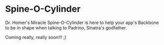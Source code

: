 # Spine-O-Cylinder

Dr. Homer's Miracle Spine-O-Cylinder is here to help your app's Backbone to be in shape when talking to Padrino, Sinatra's godfather.

Coming really, really soon!!! ;)

